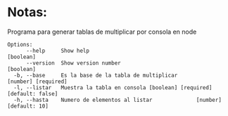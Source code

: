 # Notas:

Programa para generar tablas de multiplicar por consola en node

```
Options:
      --help     Show help                                               [boolean]
      --version  Show version number                                     [boolean]
  -b, --base     Es la base de la tabla de multiplicar         [number] [required]
  -l, --listar   Muestra la tabla en consola [boolean] [required] [default: false]
  -h, --hasta    Numero de elementos al listar              [number] [default: 10]
```
